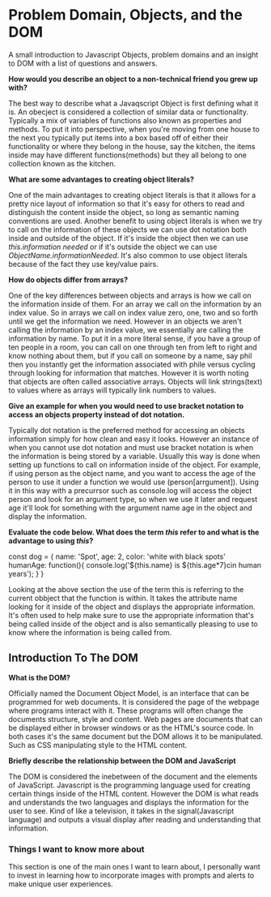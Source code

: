 # Problem Domain, Objects, and the DOM

A small introduction to Javascript Objects, problem domains and an insight to DOM with a list of questions and answers.

**How would you describe an object to a non-technical friend you grew up with?**

The best way to describe what a Javaqscript Object is first defining what it is. An obecject is considered a collection of similar data or functionality. Typically a mix of variables of functions also known as properties and methods. To put it into perspective, when you're moving from one house to the next you typically put items into a box based off of either their functionality or where they belong in the house, say the kitchen, the items inside may have different functions(methods) but they all belong to one collection known as the kitchen.

**What are some advantages to creating object literals?**

One of the main advantages to creating object literals is that it allows for a pretty nice layout of information so that it's easy for others to read and distinguish the content inside the object, so long as semantic naming conventions are used. Another benefit to using object literals is when we try to call on the information of these objects we can use dot notation both inside and outside of the object. If it's inside the object then we can use *this.information needed* or if it's outside the object we can use *ObjectName.informationNeeded*. It's also common to use object literals because of the fact they use key/value pairs.

**How do objects differ from arrays?**

One of the key differences between objects and arrays is how we call on the information inside of them. For an array we call on the information by an index value. So in arrays we call on index value zero, one, two and so forth until we get the information we need. However in an objects we aren't calling the information by an index value, we essentially are calling the information by name. To put it in a more literal sense, if you have a group of ten people in a room, you can call on one through ten from left to right and know nothing about them, but if you call on someone by a name, say phil then you instantly get the information associated with phile versus cycling through looking for information that matches. However it is worth noting that objects are often called associative arrays. Objects will link strings(text) to values where as arrays will typically link numbers to values.

**Give an example for when you would need to use bracket notation to access an objects property instead of dot notation.**

Typically dot notation is the preferred method for accessing an objects information simply for how clean and easy it looks. However an instance of when you cannot use dot notation and must use bracket notation is when the information is being stored by a variable. Usually this way is done when setting up functions to call on information inside of the object. For example, if using person as the object name, and you want to access the age of the person to use it under a function we would use (person[arrgument]). Using it in this way with a precurrsor such as console.log will access the object person and look for an argument type, so when we use it later and request age it'll look for something with the argument name age in the object and display the information.

**Evaluate the code below. What does the term *this* refer to and what is the advantage to using *this*?**

const dog = {
  name: 'Spot',
  age: 2,
  color: 'white with black spots'
  humanAge: function(){
    console.log('${this.name} is ${this.age*7}cin human years');
  }
}

Looking at the above section the use of the term this is referring to the current obbject that the function is within. It takes the attribute name looking for it inside of the object and displays the appropriate information. It's often used to help make sure to use the appropriate information that's being called inside of the object and is also semantically pleasing to use to know where the information is being called from.

## Introduction To The DOM

**What is the DOM?** 

Officially named the Document Object Model, is an interface that can be programmed for web documents. It is considered the page of the webpage where programs interact with it. These programs will often change the documents structure, style and content. Web pages are documents that can be displayed either in browser windows or as the HTML's source code. In both cases it's the same document but the DOM allows it to be manipulated. Such as CSS manipulating style to the HTML content.

**Briefly describe the relationship between the DOM and JavaScript**

The DOM is considered the inebetween of the document and the elements of JavaScript. Javascript is the programming language used for creating certain things inside of the HTML content. However the DOM is what reads and understands the two languages and displays the information for the user to see. Kind of like a television, it takes in the signal(Javascript language) and outputs a visual display after reading and understanding that information.

### Things I want to know more about

This section is one of the main ones I want to learn about, I personally want to invest in learning how to incorporate images with prompts and alerts to make unique user experiences. 